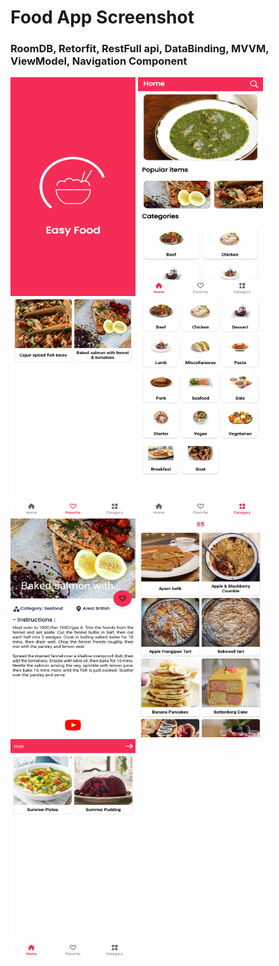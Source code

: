 <h1>Food App Screenshot</h1>

<h3>RoomDB, Retorfit, RestFull api, DataBinding, MVVM, ViewModel, Navigation Component</h3>

<p float="left">
    <img src="./food-screen/a1.jpg" height="350" width="200">
    <img src="./food-screen/a2.jpg" height="350" width="200">
    <img src="./food-screen/a3.jpg" height="350" width="200">
    <img src="./food-screen/a4.jpg" height="350" width="200">
    <img src="./food-screen/a5.jpg" height="350" width="200">
    <img src="./food-screen/a6.jpg" height="350" width="200">
    <img src="./food-screen/a7.jpg" height="350" width="200">
</p>
